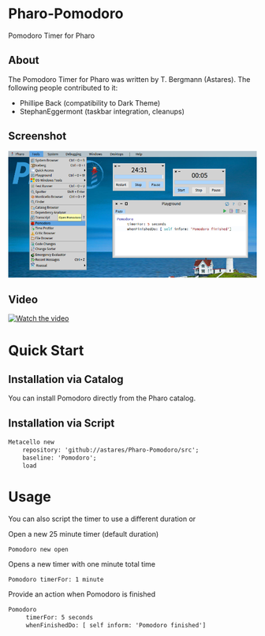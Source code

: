 # Pharo-Pomodoro
Pomodoro Timer for Pharo 

## About
The Pomodoro Timer for Pharo was written by T. Bergmann (Astares). The following people contributed to it:
- Phillipe Back (compatibility to Dark Theme)
- StephanEggermont (taskbar integration, cleanups)

## Screenshot
![alt text](doc/screenshot.png "Screenshot")

## Video
[![Watch the video](https://img.youtube.com/vi/voSUzOu5feU/hqdefault.jpg)](https://youtu.be/voSUzOu5feU)

# Quick Start
## Installation via Catalog

You can install Pomodoro directly from the Pharo catalog.

## Installation via Script

```Smalltalk
Metacello new 
	repository: 'github://astares/Pharo-Pomodoro/src';
	baseline: 'Pomodoro';
	load
```

# Usage

You can also script the timer to use a different duration or 

Open a new 25 minute timer (default duration)
```Smalltalk
Pomodoro new open        
```

Opens a new timer with one minute total time
```Smalltalk
Pomodoro timerFor: 1 minute
```

Provide an action when Pomodoro is finished
```Smalltalk
Pomodoro 
     timerFor: 5 seconds 
     whenFinishedDo: [ self inform: 'Pomodoro finished']
```
